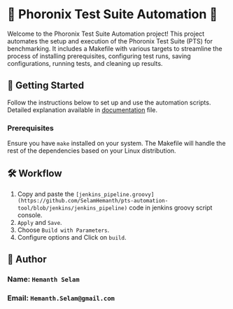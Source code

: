 # 🌟 Phoronix Test Suite Automation 🌟

Welcome to the Phoronix Test Suite Automation project! This project automates the setup and execution of the Phoronix Test Suite (PTS) for benchmarking. It includes a Makefile with various targets to streamline the process of installing prerequisites, configuring test runs, saving configurations, running tests, and cleaning up results.

## 🚀 Getting Started

Follow the instructions below to set up and use the automation scripts. Detailed explanation available in [documentation](https://github.com/SelamHemanth/pts-automation-tool/blob/jenkins/documentation) file.

### Prerequisites

Ensure you have `make` installed on your system. The Makefile will handle the rest of the dependencies based on your Linux distribution.

## 🛠️ Workflow

1. Copy and paste the `[jenkins_pipeline.groovy](https://github.com/SelamHemanth/pts-automation-tool/blob/jenkins/jenkins_pipeline)` code in jenkins groovy script console.
2. `Apply` and `Save`.
3. Choose `Build with Parameters`.
4. Configure options and Click on `build`.

## 👤 Author
### Name: `Hemanth Selam`
### Email: `Hemanth.Selam@gmail.com`
